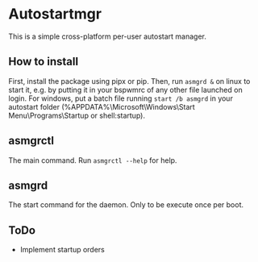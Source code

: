 # Autostartmgr

This is a simple cross-platform per-user autostart manager.

## How to install

First, install the package using pipx or pip. Then, run `asmgrd &` on linux to start it, e.g. by putting it in your bspwmrc of any other file launched on login. For windows, put a batch file running `start /b asmgrd` in your autostart folder (%APPDATA%\Microsoft\Windows\Start Menu\Programs\Startup or shell:startup).

## asmgrctl

The main command. Run `asmgrctl --help` for help.

## asmgrd

The start command for the daemon. Only to be execute once per boot.

## ToDo

- Implement startup orders